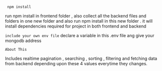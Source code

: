 

``` npm install```

run npm install in frontend folder , also collect all the backend files and folders in one new folder and also run npm install in this new folder . it will install dependencies required for project in both frontend and backend


``` include your own env file ```
declare a variable in this .env file ang give your mongodb address


`About This`

Includes realtime pagination , searching , sorting , filtering and fetching data from backend depending upon these 4 values everytime they changes.
